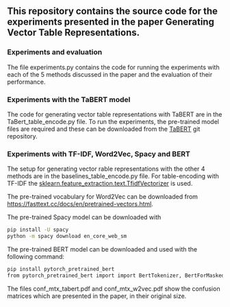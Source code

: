 ## This repository contains the source code for the experiments presented in the paper Generating Vector Table Representations.

### Experiments and evaluation
The file experiments.py contains the code for running the experiments with each of the 5 methods discussed in the paper
and the evaluation of their performance. 



### Experiments with the TaBERT model
The code for generating vector table representations with TaBERT are in the TaBert_table_encode.py file.
To run the experiments, the pre-trained model files are required and these can be downloaded from the [TaBERT](https://github.com/facebookresearch/TaBERT) git repository.

### Experiments with TF-IDF, Word2Vec, Spacy and BERT
The setup for generating vector rable representations with the other 4 methods are in the baselines_table_encode.py file.
For table-encoding with TF-IDF the [sklearn.feature_extraction.text.TfidfVectorizer](https://scikit-learn.org/stable/modules/generated/sklearn.feature_extraction.text.TfidfVectorizer.html?highlight=tfidfvectorizer#sklearn.feature_extraction.text.TfidfVectorizer) is used.

The pre-trained vocabulary for Word2Vec can be downloaded from https://fasttext.cc/docs/en/pretrained-vectors.html.

The pre-trained Spacy model can be downloaded with 
```bash
pip install -U spacy
python -m spacy download en_core_web_sm
```
The pre-trained BERT model can be downloaded and used with the following command:

```bash
pip install pytorch_pretrained_bert
from pytorch_pretrained_bert import import BertTokenizer, BertForMaskedLM
```

The files conf_mtx_tabert.pdf and conf_mtx_w2vec.pdf show the confusion matrices which are presented in the paper, in their original size. 





